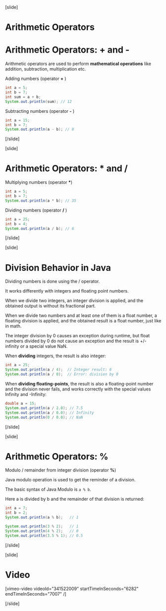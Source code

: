 [slide]
# Arithmetic Operators

# Arithmetic Operators: + and -
Arithmetic operators are used to perform **mathematical operations** like addition, subtraction, multiplication etc.

Adding numbers (operator **+** )
```java
int a = 5;
int b = 7;
int sum = a + b;
System.out.println(sum); // 12
```
Subtracting numbers (operator **-** )
```java
int a = 15;
int b = 7;
System.out.println(a - b); // 8
```
[/slide]

[slide]
# Arithmetic Operators: * and /
Multiplying numbers (operator **\***)
```java
int a = 5;
int b = 7;
System.out.println(a * b); // 35
```
Dividing numbers (operator **\/** )
```java
int a = 25;
int b = 4;
System.out.println(a / b); // 6
```
[/slide]

[slide]
# Division Behavior in Java
Dividing numbers is done using the / operator. 

It works differently with integers and floating point numbers. 

When we divide two integers, an integer division is applied, and the obtained output is without its fractional part. 

When we divide two numbers and at least one of them is a float number, a floating division is applied, and the 
obtained result is a float number, just like in math.

The integer division by 0 causes an exception during runtime, but float numbers divided by 0 do not cause an exception and the result is +/- infinity or a special value NaN.

When **dividing** integers, the result is also integer:
```java
int a = 25;
System.out.println(a / 4);  // Integer result: 6
System.out.println(a / 0);  // Error: division by 0
```

When **dividing floating-points**, the result is also a floating-point number and the division never fails, and works correctly with the special values Infinity and -Infinity:

```java
double a = 15;
System.out.println(a / 2.0); // 7.5
System.out.println(a / 0.0); // Infinity
System.out.println(0 / 0.0); // NaN
```
[/slide]

[slide]
# Arithmetic Operators: %
Modulo / remainder from integer division (operator **%**)

Java modulo operation is used to get the reminder of a division. 

The basic syntax of Java Modulo is `a % b`. 

Here a is divided by b and the remainder of that division is returned:
```java
int a = 7;
int b = 2;
System.out.println(a % b);   // 1
```
```java
System.out.println(3 % 2);   // 1
System.out.println(4 % 2);   // 0
System.out.println(3.5 % 1); // 0.5
```
[/slide]

[slide]
# Video

[vimeo-video videoId="341522009" startTimeInSeconds="6282" endTimeInSeconds="7007" /]

[/slide]